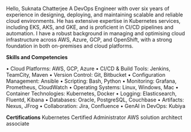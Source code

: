 Hello, Suknata Chatterjee
A DevOps Engineer with over six years of experience in designing, deploying, and maintaining scalable and reliable cloud environments. He has extensive expertise in Kubernetes services, including EKS, AKS, and GKE, and is proficient in CI/CD pipelines and automation. I  have a robust background in managing and optimising cloud infrastructure across AWS, Azure, GCP, and OpenShift, with a strong foundation in both on-premises and cloud platforms.


**Skills and Competencies**

• Cloud Platforms: AWS, GCP, Azure
• CI/CD & Build Tools: Jenkins, TeamCity, Maven
• Version Control: Git, Bitbucket
• Configuration Management: Ansible
• Scripting: Bash, Python
• Monitoring: Grafana, Prometheus, CloudWatch
• Operating Systems: Linux, Windows, Mac
• Container Technologies: Kubernetes, Docker
• Logging: Elasticsearch, Fluentd, Kibana
• Databases: Oracle, PostgreSQL, Couchbase
• Artifacts: Nexus, JFrog
• Collaboration: Jira, Confluence
• GenAI in DevOps: Kubiya



**Certifications**
Kubernetes Certified Administrator
AWS solution architect associate
